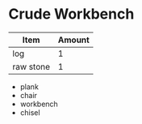 # Crude Workbench

|Item|Amount|
|---|---|
|log|1|
|raw stone|1|

- plank
- chair
- workbench
- chisel
